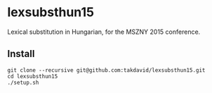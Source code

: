 lexsubsthun15
=============

Lexical substitution in Hungarian, for the MSZNY 2015 conference.

Install
-------
```
git clone --recursive git@github.com:takdavid/lexsubsthun15.git
cd lexsubsthun15
./setup.sh
```
